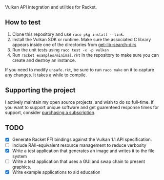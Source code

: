 Vulkan API integration and utilities for Racket.

## How to test

1. Clone this repository and use `raco pkg install --link`.
1. Install the Vulkan SDK or runtime. Make sure the associated C
   library appears inside one of the directories from
   [get-lib-search-dirs][glsd]
1. Run the unit tests using `raco test -x -p vulkan`
1. Run `racket examples/minimal.rkt` in the repository to make sure you can create and destroy an instance.

If you need to modify `unsafe.rkt`, be sure to run `raco make` on it to capture any changes.
It takes a while to compile.

## Supporting the project

I actively maintain my open source projects, and
wish to do so full-time. If you want to support unique
software and get guarenteed response times for support, consider
[purchasing a subscription](https://sagegerard.com/subscribe.html).

## TODO

- [x] Generate Racket FFI bindings against the Vulkan 1.1 API specification.
- [ ] Include RAII-equivalent resource management to reduce verbosity
- [x] Write a test application that generates an image and writes it to the file system
- [ ] Write a test application that uses a GUI and swap chain to present graphics.
- [x] Write example applications to aid education

[glsd]: https://docs.racket-lang.org/raco/dirs.html#%28def._%28%28lib._setup%2Fdirs..rkt%29._get-lib-search-dirs%29%29
